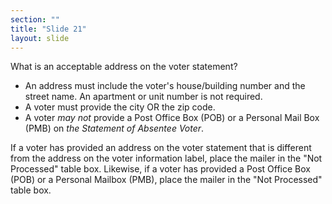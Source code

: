```yaml
---
section: ""
title: "Slide 21"
layout: slide
---
```


What is an acceptable address on the voter statement?

- An address must include the voter's house/building number and the street name. An apartment or unit number is not required.
- A voter must provide the city OR the zip code.
- A voter _may not_ provide a Post Office Box (POB) or a Personal Mail Box (PMB) on _the Statement of Absentee Voter_.

If a voter has provided an address on the voter statement that is different from the address on the voter information label, place the mailer in the "Not Processed" table box. Likewise, if a voter has provided a Post Office Box (POB) or a Personal Mailbox (PMB), place the mailer in the "Not Processed" table box.